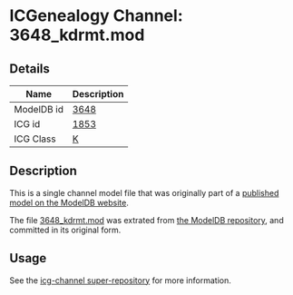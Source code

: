 # ICGenealogy Channel: 3648\_kdrmt.mod

## Details

Name | Description
---- | -----------
ModelDB id | [3648](http://senselab.med.yale.edu/ModelDB/ShowModel.cshtml?model=3648)
ICG id | [1853](http://icg.neurotheory.ox.ac.uk/channels/1/1853)
ICG Class | [K](http://icg.neurotheory.ox.ac.uk/channels/1)

## Description

This is a single channel model file that was originally part of a [published model on the ModelDB website](http://senselab.med.yale.edu/mModelDB/ShowModel.cshtml?model=3648).

The file [3648\_kdrmt.mod](3648_kdrmt.mod) was extrated from [the ModelDB repository](http://senselab.med.yale.edu/ModelDB/ShowModel.cshtml?model=3648), and committed in its original form.

## Usage

See the [icg-channel super-repository](https://github.com/icgenealogy/icg-channels) for more information.